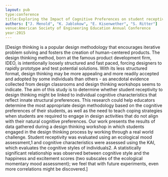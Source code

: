 ```yaml
---
layout: pub
type:conference
title:Exploring the Impact of Cognitive Preferences on student receptivity to design thinking
authors: ["J. Menold", "K. Jablokow", "E. Kisenwether", "S. Ritter"]
venue:American Society of Engineering Education Annual Conference 
year:2015
---
```

[Design thinking is a popular design methodology that encourages iterative problem solving and fosters the creation of human-centered products. The design thinking method, born at the famous product development firm, IDEO, is intentionally loosely structured and fast paced, forcing designers to rapidly prototype and test potential solutions. With its less structured format, design thinking may be more appealing and more readily accepted and adopted by some individuals than others - as anecdotal evidence collected from design classrooms and design thinking workshops seems to indicate. The aim of this study is to determine whether student receptivity to design thinking might be linked to individual cognitive characteristics that reflect innate structural preferences. This research could help educators determine the most appropriate design methodology based on the cognitive preferences of their students, as well as the need to teach coping strategies when students are required to engage in design activities that do not align with their natural cognitive preferences. Our work presents the results of data gathered during a design thinking workshop in which students engaged in the design thinking process by working through a real world challenge. Student receptivity was evaluated using an ecological mood assessment,1 and cognitive characteristics were assessed using the KAI, which evaluates the cognitive styles of individuals2. A statistically significant relationship was observed between cognitive style and the happiness and excitement scores (two subscales of the ecological momentary mood assessment); we feel that with future experiments, even more correlations might be discovered.]
